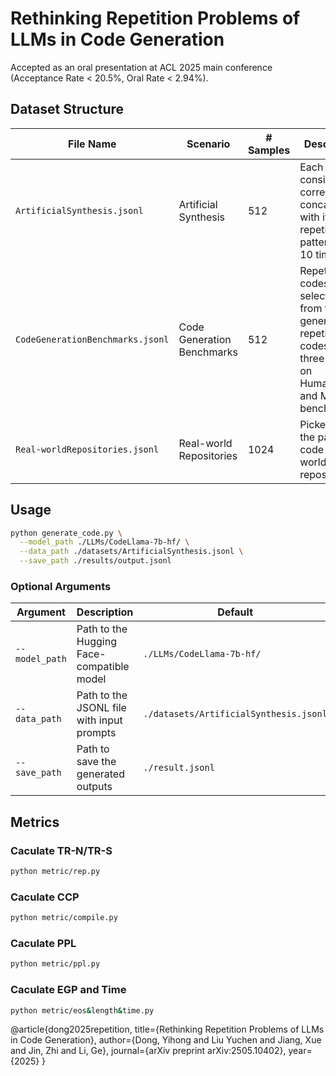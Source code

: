 # Rethinking Repetition Problems of LLMs in Code Generation
Accepted as an oral presentation at ACL 2025 main conference (Acceptance Rate < 20.5%, Oral Rate < 2.94%).

## Dataset Structure
| File Name                         | Scenario                  | # Samples | Description                                      |
|----------------------------------|---------------------------|-----------|--------------------------------------------------|
| `ArtificialSynthesis.jsonl`      | Artificial Synthesis      | 512       | Each sample consists of a correct code concatenated with its last repetition patterns 5 to 10 times     |
| `CodeGenerationBenchmarks.jsonl` | Code Generation Benchmarks| 512       | Repetitive codes are selected from the generated repetitive codes of three LLMs on HumanEval and MBPP benchmarks          |
| `Real-worldRepositories.jsonl`   | Real-world Repositories   | 1024      | Picked from the partial code in real-world repositories           |

## Usage
```bash
python generate_code.py \
  --model_path ./LLMs/CodeLlama-7b-hf/ \
  --data_path ./datasets/ArtificialSynthesis.jsonl \
  --save_path ./results/output.jsonl
```

### Optional Arguments

| Argument        | Description                                    | Default                              |
|----------------|------------------------------------------------|--------------------------------------|
| `--model_path`  | Path to the Hugging Face-compatible model      | `./LLMs/CodeLlama-7b-hf/`            |
| `--data_path`   | Path to the JSONL file with input prompts      | `./datasets/ArtificialSynthesis.jsonl` |
| `--save_path`   | Path to save the generated outputs             | `./result.jsonl`                     |

## Metrics
### Caculate TR-N/TR-S
```bash
python metric/rep.py
```

### Caculate CCP
```bash
python metric/compile.py
```

### Caculate PPL
```bash 
python metric/ppl.py
```

### Caculate EGP and Time
```bash 
python metric/eos&length&time.py
```

@article{dong2025repetition,
  title={Rethinking Repetition Problems of LLMs in Code Generation},
  author={Dong, Yihong and Liu Yuchen and Jiang, Xue and Jin, Zhi and Li, Ge},
  journal={arXiv preprint arXiv:2505.10402},
  year={2025}
}
